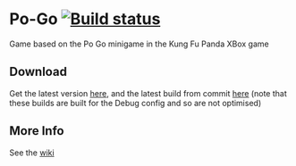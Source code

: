 # Po-Go [![Build status](https://ci.appveyor.com/api/projects/status/t69ce61gbf4wp7go)](https://ci.appveyor.com/project/Walkman100/po-go)

Game based on the Po Go minigame in the Kung Fu Panda XBox game

## Download
Get the latest version [here](https://github.com/Walkman100/Po-Go/releases), and the latest build from commit
[here](https://ci.appveyor.com/project/Walkman100/Po-Go/build/artifacts)
(note that these builds are built for the Debug config and so are not optimised)

## More Info
See the [wiki](https://github.com/Walkman100/Po-Go/wiki)
